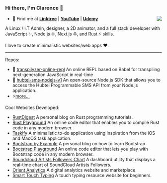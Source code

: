 ### Hi there, I'm Clarence 👋

<img align="right" src="https://github-readme-stats.vercel.app/api?username=clarnx&title_color=1fff0f&text_color=fff&icon_color=1fff0f&bg_color=000&hide_title=true&show_icons=true" />

- 🍭 Find me at [**Linktree**](https://linktr.ee/devdigest) | [**YouTube**](https://www.youtube.com/channel/UCrJuJ4Z9J-FuzYf4TyMOg7w) | [**Udemy**](https://www.udemy.com/user/devdigest/)

A Linux / I.T Admin, designer, a 2D animator, and a full stack developer with JavaScript ✨, Node.js ♾, Next.js ♻️, and Rust ⚡️ skills.

I love to create minimalistic websites/web apps ❤️.

---

Repos:

- 💽 [transpilyzer-online-repl](https://github.com/devDigestOfficial/transpilyzer-online-repl) An online REPL based on Babel for transpiling next-generation JavaScript in real-time
- 🔋 [hubtel-sms-nodejs-v1](https://github.com/clarnx/hubtel-sms-nodejs-v1) An open-source Node.js SDK that allows you to access the Hubtel Programmable SMS API from your Node.js application.
- ⚡[more...](https://github.com/clarnx?tab=repositories)

Cool Websites Developed:
- [RustDigest](https://rustdigest.dev) A personal blog on Rust programming tutorials.
- [Rust Playground](https://rustdigest.dev/playground) An online code editor that enables you to compile Rust code in any modern browser.
- [Taskify](https://taskify-site.netlify.app) A minimalistic to-do application using inspiration from the iOS and MacOS task application.
- [Bootstrap by Example](https://bootstrapbyexample.com) A personal blog on how to learn Bootstrap.
- [Bootstrap Playground](https://bootstrapbyexample.com/playground) An online code editor that lets you play with Bootstrap code in any modern browser.
- [Soundcloud Artists Followers Chart](https://chart.orientanalytics.com) A dashboard utility that displays a real-time chart of SoundCloud Artists Followers.
- [Orient Analytics](https://marketplace.orientanalytics.com) A digital analytics website and marketplace.
- [Smart Touch Typing](https://www.smarttouchtyping.com) A touch typing resource website for beginners.
